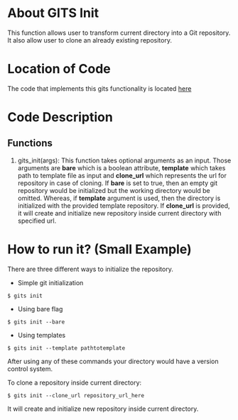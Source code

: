 # About GITS Init
This function allows user to transform current directory into a Git repository. 
It also allow user to clone an already existing repository.

# Location of Code
The code that implements this gits functionality is located [here](https://github.com/greyfiles/GITS/blob/master/code/gits_init.py)

# Code Description
## Functions
1. gits_init(args):
This function takes optional arguments as an input. Those arguments are **bare** which is a boolean attribute, **template** which takes path to template file as input and **clone_url** which represents the url for repository in case of cloning. 
If **bare** is set to true, then an empty git repository would be initialized but the working directory would be omitted. 
Whereas, if **template** argument is used, then the directory is initialized with the provided template repository.
If **clone_url** is provided, it will create and initialize new repository inside current directory with specified url.

# How to run it? (Small Example)
There are three different ways to initialize the repository.
- Simple git initialization
```
$ gits init
```
- Using bare flag
```
$ gits init --bare
```
- Using templates
```
$ gits init --template pathtotemplate
```
After using any of these commands your directory would have a version control system.

To clone a repository inside current directory:
```
$ gits init --clone_url repository_url_here
```
It will create and initialize new repository inside current directory.